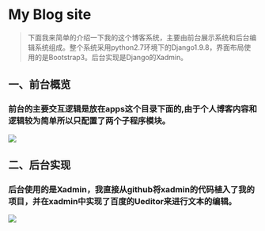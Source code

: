 # My Blog site
> 下面我来简单的介绍一下我的这个博客系统，主要由前台展示系统和后台编辑系统组成。整个系统采用python2.7环境下的Django1.9.8，界面布局使用的是Bootstrap3。后台实现是Django的Xadmin。

## 一、前台概览
### 前台的主要交互逻辑是放在apps这个目录下面的,由于个人博客内容和逻辑较为简单所以只配置了两个子程序模块。

![](http://i.imgur.com/R6UvQ36.png)

## 二、后台实现
### 后台使用的是Xadmin，我直接从github将xadmin的代码植入了我的项目，并在xadmin中实现了百度的Ueditor来进行文本的编辑。
![](http://i.imgur.com/SllJtPi.png)




